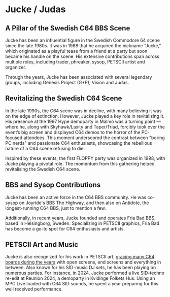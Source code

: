 # Jucke / Judas

## A Pillar of the Swedish C64 BBS Scene
Jucke has been an influential figure in the Swedish Commodore 64 scene since the late 1980s. It was in 1988 that he acquired the nickname "Jucke," which originated as a playful tease from a friend at a party but soon became his handle on the scene. His extensive contributions span across multiple roles, including trader, phreaker, sysop, PETSCII artist and organizer.

Through the years, Jucke has been associated with several legendary groups, including Genesis Project (G*P), Vision and Judas.

## Revitalizing the Swedish C64 Scene
In the late 1990s, the C64 scene was in decline, with many believing it was on the edge of extinction. However, Jucke played a key role in revitalizing it. His presence at the 1997 Hype demoparty in Malmö was a turning point — where he, along with Skyhawk/Laxity and Taper/Triad, forcibly took over the event’s big screen and displayed C64 demos to the horror of the PC-focused attendees. This moment underscored the contrast between "boring PC nerds" and passionate C64 enthusiasts, showcasing the rebellious nature of a C64 scene refusing to die.

Inspired by these events, the first FLOPPY party was organized in 1998, with Jucke playing a pivotal role. The momentum from this gathering helped revitalising the Swedish C64 scene.

## BBS and Sysop Contributions
Jucke has been an active force in the C64 BBS community. He was co-sysop on Joyride's BBS The Highway, and then also on Antidote, the longest-running C64 BBS, just to mention a few.

Additionally, in recent years, Jucke founded and operates Fria Bad BBS, based in Helsingborg, Sweden. Specializing in PETSCII graphics, Fria Bad has become a go-to spot for C64 enthusiasts and artists.

## PETSCII Art and Music
Jucke is also recognized for his work in PETSCII art, [gracing many C64 boards during the years](../../petscii/index.md) with open screens, end screens and everything in between. Also known for his SID-music DJ sets, he has been playing on numerous parties. For instance, in 2024, Jucke performed a live SID-techno re-edit at Reunion 2024, a demoparty in Kvidinge Folkets Hus. Using an MPC Live loaded with C64 SID sounds, he spent a year preparing for this well received performance. 